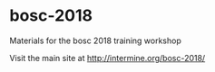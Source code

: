 # bosc-2018

Materials for the bosc 2018 training workshop

Visit the main site at http://intermine.org/bosc-2018/
